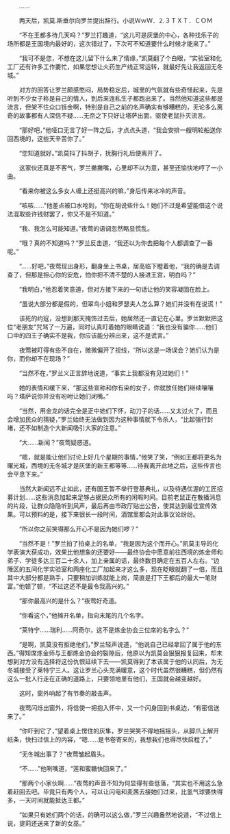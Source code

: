 　　……

　　两天后，凯莫.斯垂尔向罗兰提出辞行。小说ＷｗＷ．⒉３ＴＸＴ．ＣＯＭ

　　“不在王都多待几天吗？”罗兰打趣道，“这儿可是灰堡的中心，各种找乐子的场所都是王国境内最好的，这次错过了，下次可不知道要什么时候才能来了。”

　　“我可不是您，不想在这儿留下什么未了情缘，”凯莫翻了个白眼，“实验室和化工厂还有许多工作要忙，如果您想让火药生产线正常运转，就最好先让我返回无冬城。”

　　对方的回答让罗兰颇感憋闷，局势稳定后，城里的气氛就有些奇怪起来，先是听到不少女子称是自己的情人，到后来连私生子都跑出来了。当然他知道这些都是流言，但架不住众口铄金啊，特别是自己之前的名声确实有够糟糕的，无论多么离奇的故事都有人深信不疑……无奈之下只好让塔萨出面，驱使老鼠扑灭流言。

　　“那好吧，”他哑口无言了好一阵之后，才点点头道，“我会安排一艘明轮船送你回西境的，这些天辛苦你了。”

　　“您知道就好。”凯莫抖了抖胡子，抚胸行礼后便离开了。

　　这家伙还真是不客气，罗兰撇撇嘴，心里却不以为意，甚至还愉快地哼了一小曲。

　　“看来你被这么多女人缠上还挺高兴的嘛，”身后传来冰冷的声音。

　　“咳咳……”他差点被口水呛到，“你在胡说些什么！她们不过是希望能借这个说法混取些许钱财罢了，你又不是不知道。”

　　“我、我怎么可能知道。”夜莺的语调忽然略显慌乱。

　　“哦？真的不知道吗？”罗兰反击道，“我还以为你去把每个人都调查了一番呢。”

　　“……好吧，”夜莺现出身形，翻身坐上书桌，居高临下瞪着他，“我的确是去调查了，但那是担心你的安危，怕你把不清不楚的人接进王宫，明白吗？”

　　“我明白，”他忍着笑意道，但对方接下来的一句话让他的笑容凝固在脸上。

　　“虽说大部分都是假的，但翠鸟小姐和罗瑟夫人怎么算？她们并没有在说谎！”

　　该死的约寇，没想到那天掩饰过去后，她居然还一直记在心里。罗兰默默把这位“老朋友”咒骂了一万遍，同时认真盯着她的眼睛说道：“我也没有骗你……他们口中的四王子确实不是我，你应该能分辨出来，这不是谎言。”

　　夜莺被盯得有些不自在，微微偏开了视线，“所以这是一场误会？她们认为是你，而你却不在现场？”

　　“当然不在，”罗兰义正言辞地说道，“事实上我都没有见过她们！”

　　她的表情和缓下来，“那这些宣称和你有染的女子，你就放任她们继续嚷嚷吗？塔萨说你并没有吩咐让她们闭嘴。”

　　“当然，用金龙的话完全是正中她们下怀，动刀子的话……又太过火了，而且会增加民众的猜疑，”罗兰始终无法做到因为这种事情就下令杀人，“比起强行封堵，还不如制造个大新闻吸引大家的注意。”

　　“大……新闻？”夜莺疑惑道。

　　“嗯，就是能让他们讨论上好几个星期的事情，”他笑了笑，“例如王都将更名为曙光城，西境的无冬城才是灰堡的新王都等等……待我离开此地之后，这些传言也会平息下来。”

　　当然大新闻远不止如此，还有国王暂不举行登基典礼，以及待遇优渥的工匠招募计划……这些消息加起来足够占据民众所有的闲暇时间。目前老鼠正在散播消息的片段，让群众隐隐听到风声，最后再由市政厅贴出公告，使其达到最佳宣传效果。可以预料的是，接下来很长一段时间，酒馆里都会对此事议论纷纷。

　　“所以你之前笑得那么开心不是因为她们啰？”

　　“当然不是！”罗兰拍了拍桌上的名单，“我是因为这个而开心。”凯莫主导的化学表演大获成功，效果比他想象的还要好——最终协会中愿意前往西境的炼金师和弟子、学徒多达三百二十余人，加上亲属的话，最终数目确定在五百人左右。“边陲区的五间化学实验室和两座化工厂加起来才这么多，现在眨眼就翻了一倍，而且其中大部分都是熟手，只要稍加训练就能上岗，简直是打下王都后的最大一笔财富。”他顿了顿，“不过这还不是最令我高兴的。”

　　“那你最高兴的是什么？”夜莺好奇道。

　　“你看这个，”他摊开名单，指向末尾的几个名字。

　　“莱特宁……瑞利……阿奇尔，这不是炼金协会三位席的名字么？”

　　“是啊，凯莫没有拒绝他们，”罗兰轻声说道，“他说自己已经拿回了属于他的东西。”得知席炼金师与王都炼金协会的裂隙后，他原以为凯莫会狠狠报复回来，却未想到对方没有选择将这份仇恨延续下去——凯莫得到了本该属于他的认同后，为无冬城接受了莱特宁三人。这让罗兰心头充满暖意，这个时代虽然很糟糕，但仍然有这么一批人行走在正确的道路上，只要领地里有他们，王国就会越变越好。

　　这时，窗外响起了有节奏的敲击声。

　　夜莺闪烁出窗外，将信使一把抱入怀中，又一个闪身回到书桌边，“有密信送来了。”

　　“你吓到它了，”望着桌上愣住的灰隼，罗兰哭笑不得地摇摇头，从脚爪上解开纸条，快扫过信上的内容，“嗯……是书卷寄来的，我想我们也得尽快启程了。”

　　“无冬城出事了？”夜莺皱起眉头。

　　“不……”他咧嘴道，“莲和蜜糖快回来了。”

　　“那两个小家伙啊……”夜莺的声音不知为何显得有些低落，“其实也不用这么急着赶回去吧。毕竟只有两个人，可以让闪电和麦茜去接她们过来，比氢气球要快得多，一天时间就能抵达王都。”

　　“如果只有她们两个的话，的确可以这么做，”罗兰兴趣盎然地说道，“不过信上说，提莉还送来了新的女巫。”
